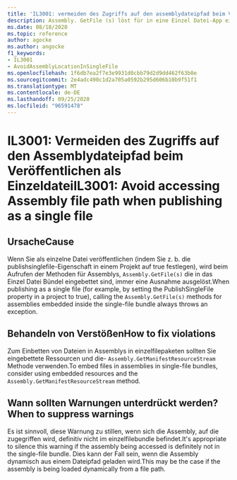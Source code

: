 ```yaml
---
title: 'IL3001: vermeiden des Zugriffs auf den assemblydateipfad beim Veröffentlichen als einzelne Datei (Code Analyse)'
description: Assembly. GetFile (s) löst für in eine Einzel Datei-App eingebettete Assemblys aus.
ms.date: 08/18/2020
ms.topic: reference
author: agocke
ms.author: angocke
f1_keywords:
- IL3001
- AvoidAssemblyLocationInSingleFile
ms.openlocfilehash: 1f6db7ea2f7e3e9931d0cbb79d2d9dd462f63b0e
ms.sourcegitcommit: 2e4adc490c1d2a705a0592b295d606b10b9f51f1
ms.translationtype: MT
ms.contentlocale: de-DE
ms.lasthandoff: 09/25/2020
ms.locfileid: "96591478"
---
```

# <a name="il3001-avoid-accessing-assembly-file-path-when-publishing-as-a-single-file"></a><span data-ttu-id="3aacf-103">IL3001: Vermeiden des Zugriffs auf den Assemblydateipfad beim Veröffentlichen als Einzeldatei</span><span class="sxs-lookup"><span data-stu-id="3aacf-103">IL3001: Avoid accessing Assembly file path when publishing as a single file</span></span>

## <a name="cause"></a><span data-ttu-id="3aacf-104">Ursache</span><span class="sxs-lookup"><span data-stu-id="3aacf-104">Cause</span></span>

<span data-ttu-id="3aacf-105">Wenn Sie als einzelne Datei veröffentlichen (indem Sie z. b. die publishsinglefile-Eigenschaft in einem Projekt auf true festlegen), wird beim Aufrufen der Methoden für Assemblys, `Assembly.GetFile(s)` die in das Einzel Datei Bündel eingebettet sind, immer eine Ausnahme ausgelöst.</span><span class="sxs-lookup"><span data-stu-id="3aacf-105">When publishing as a single file (for example, by setting the PublishSingleFile property in a project to true), calling the `Assembly.GetFile(s)` methods for assemblies embedded inside the single-file bundle always throws an exception.</span></span>

## <a name="how-to-fix-violations"></a><span data-ttu-id="3aacf-106">Behandeln von Verstößen</span><span class="sxs-lookup"><span data-stu-id="3aacf-106">How to fix violations</span></span>

<span data-ttu-id="3aacf-107">Zum Einbetten von Dateien in Assemblys in einzelfilepaketen sollten Sie eingebettete Ressourcen und die- `Assembly.GetManifestResourceStream` Methode verwenden.</span><span class="sxs-lookup"><span data-stu-id="3aacf-107">To embed files in assemblies in single-file bundles, consider using embedded resources and the `Assembly.GetManifestResourceStream` method.</span></span>

## <a name="when-to-suppress-warnings"></a><span data-ttu-id="3aacf-108">Wann sollten Warnungen unterdrückt werden?</span><span class="sxs-lookup"><span data-stu-id="3aacf-108">When to suppress warnings</span></span>

<span data-ttu-id="3aacf-109">Es ist sinnvoll, diese Warnung zu stillen, wenn sich die Assembly, auf die zugegriffen wird, definitiv nicht im einzelfilebundle befindet.</span><span class="sxs-lookup"><span data-stu-id="3aacf-109">It's appropriate to silence this warning if the assembly being accessed is definitely not in the single-file bundle.</span></span> <span data-ttu-id="3aacf-110">Dies kann der Fall sein, wenn die Assembly dynamisch aus einem Dateipfad geladen wird.</span><span class="sxs-lookup"><span data-stu-id="3aacf-110">This may be the case if the assembly is being loaded dynamically from a file path.</span></span>
